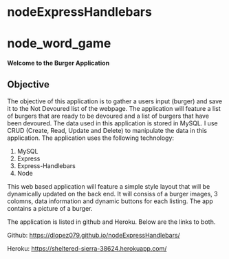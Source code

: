 # nodeExpressHandlebars

# node_word_game

#### Welcome to the Burger Application

## Objective
The objective of this application is to gather a users input (burger) and save it to the Not Devoured list of the webpage.  The application will feature a list of burgers that are ready to be devoured and a list of burgers that have been devoured.  The data used in this application is stored in MySQL.  I use CRUD (Create, Read, Update and Delete) to manipulate the data in this application.  The application uses the following technology: 

1. MySQL
2. Express
3. Express-Handlebars
4. Node

This web based application will feature a simple style layout that will be dynamically updated on the back end. It will consiss of a burger images, 3 colomns, data information and dynamic buttons for each listing.  The app contains a picture of a burger.

The application is listed in github and Heroku.  Below are the links to both. 

Github: https://dlopez079.github.io/nodeExpressHandlebars/

Heroku: https://sheltered-sierra-38624.herokuapp.com/
